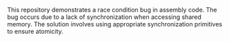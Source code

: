This repository demonstrates a race condition bug in assembly code.  The bug occurs due to a lack of synchronization when accessing shared memory.  The solution involves using appropriate synchronization primitives to ensure atomicity.